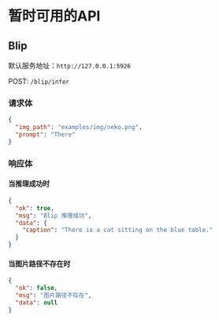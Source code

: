 # 暂时可用的API

## Blip

默认服务地址：`http://127.0.0.1:5926`

POST: `/blip/infer`

### 请求体
```json
{
  "img_path": "examples/img/neko.png",
  "prompt": "There"
}
```
### 响应体

#### 当推理成功时
```json
{
  "ok": true,
  "msg": "Blip 推理成功",
  "data": {
    "caption": "There is a cat sitting on the blue table."
  }
}
```

#### 当图片路径不存在时
```json
{
  "ok": false,
  "msg": "图片路径不存在",
  "data": null
}
```